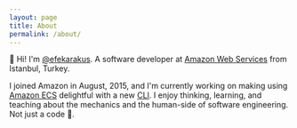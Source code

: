 ```yaml
---
layout: page
title: About
permalink: /about/
---
```


👋 Hi! I'm [@efekarakus](https://twitter.com/efekarakus). A software developer at [Amazon Web Services](https://aws.amazon.com/) from Istanbul, Turkey. 

I joined Amazon in August, 2015, and I'm currently working on making using [Amazon ECS](https://aws.amazon.com/ecs/) delightful with a new [CLI](https://github.com/aws/amazon-ecs-cli-v2).
I enjoy thinking, learning, and teaching about the mechanics and the human-side of software engineering. Not just a code 🐒.




